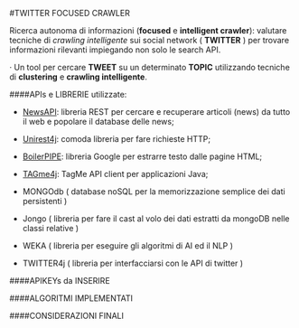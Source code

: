 #TWITTER FOCUSED CRAWLER

Ricerca autonoma di informazioni (**focused** e  **intelligent crawler**): 
valutare tecniche di _crawling intelligente_ sui social network ( **TWITTER** ) per trovare informazioni rilevanti impiegando non solo le search API.

· Un tool per cercare **TWEET** su un determinato **TOPIC** 
utilizzando tecniche di **clustering** e **crawling intelligente**.


####APIs e LIBRERIE utilizzate:

* <a href="https://newsapi.org/docs">NewsAPI</a>:
libreria REST per cercare e recuperare articoli (news) da tutto il web e popolare il database delle news;

* <a href="http://unirest.io/java">Unirest4j</a>: 
comoda libreria per fare richieste HTTP;

* <a href="https://github.com/kohlschutter/boilerpipe">BoilerPIPE</a>: 
libreria Google per estrarre testo dalle pagine HTML;

* <a href="https://github.com/enrichman/tagme4j">TAGme4j</a>: 
TagMe API client per applicazioni Java;

* MONGOdb ( database noSQL per la memorizzazione semplice dei dati persistenti )

* Jongo ( libreria per fare il cast al volo dei dati estratti da mongoDB nelle classi relative )

* WEKA ( libreria per eseguire gli algoritmi di AI ed il NLP )

* TWITTER4j ( libreria per interfacciarsi con le API di twitter )

####APIKEYs da INSERIRE

####ALGORITMI IMPLEMENTATI

####CONSIDERAZIONI FINALI

